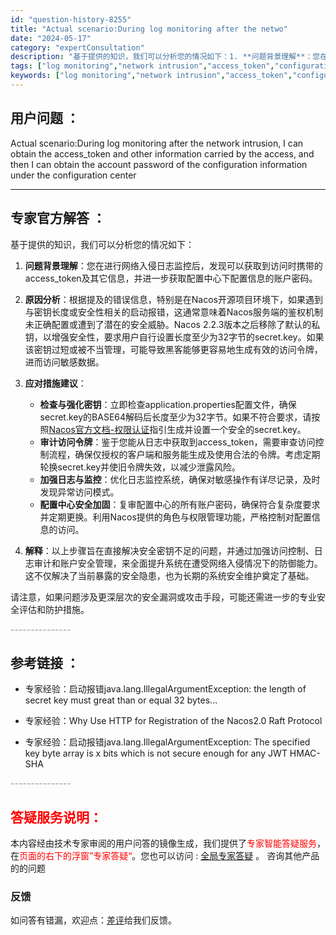 ```yaml
---
id: "question-history-8255"
title: "Actual scenario:During log monitoring after the netwo"
date: "2024-05-17"
category: "expertConsultation"
description: "基于提供的知识，我们可以分析您的情况如下：1. **问题背景理解**：您在进行网络入侵日志监控后，发现可以获取到访问时携带的access_token及其它信息，并进一步获取配置中心下配置信息的账户密码。2. **原因分析**：根据提及的错误信息，特别是在Nacos开源项目环境下，如果遇到与密钥长度或"
tags: ["log monitoring","network intrusion","access_token","configuration center","account password"]
keywords: ["log monitoring","network intrusion","access_token","configuration center","account password"]
---
```


## 用户问题 ： 
 Actual scenario:During log monitoring after the network intrusion, I can obtain the access_token and other information carried by the access, and then I can obtain the account password of the configuration information under the configuration center  

---------------
## 专家官方解答 ：

基于提供的知识，我们可以分析您的情况如下：

1. **问题背景理解**：您在进行网络入侵日志监控后，发现可以获取到访问时携带的access_token及其它信息，并进一步获取配置中心下配置信息的账户密码。

2. **原因分析**：根据提及的错误信息，特别是在Nacos开源项目环境下，如果遇到与密钥长度或安全性相关的启动报错，这通常意味着Nacos服务端的鉴权机制未正确配置或遭到了潜在的安全威胁。Nacos 2.2.3版本之后移除了默认的私钥，以增强安全性，要求用户自行设置长度至少为32字节的secret.key。如果该密钥过短或被不当管理，可能导致黑客能够更容易地生成有效的访问令牌，进而访问敏感数据。

3. **应对措施建议**：
   - **检查与强化密钥**：立即检查application.properties配置文件，确保secret.key的BASE64解码后长度至少为32字节。如果不符合要求，请按照[Nacos官方文档-权限认证](https://nacos.io/docs/latest/guide/user/auth/)指引生成并设置一个安全的secret.key。
   - **审计访问令牌**：鉴于您能从日志中获取到access_token，需要审查访问控制流程，确保仅授权的客户端和服务能生成及使用合法的令牌。考虑定期轮换secret.key并使旧令牌失效，以减少泄露风险。
   - **加强日志与监控**：优化日志监控系统，确保对敏感操作有详尽记录，及时发现异常访问模式。
   - **配置中心安全加固**：复审配置中心的所有账户密码，确保符合复杂度要求并定期更换。利用Nacos提供的角色与权限管理功能，严格控制对配置信息的访问。

4. **解释**：以上步骤旨在直接解决安全密钥不足的问题，并通过加强访问控制、日志审计和账户安全管理，来全面提升系统在遭受网络入侵情况下的防御能力。这不仅解决了当前暴露的安全隐患，也为长期的系统安全维护奠定了基础。

请注意，如果问题涉及更深层次的安全漏洞或攻击手段，可能还需进一步的专业安全评估和防护措施。


<font color="#949494">---------------</font> 


## 参考链接 ：

* 专家经验：启动报错java.lang.IllegalArgumentException: the length of secret key must great than or equal 32 bytes... 
 
 * 专家经验：Why Use HTTP for Registration of the Nacos2.0 Raft Protocol 
 
 * 专家经验：启动报错java.lang.IllegalArgumentException: The specified key byte array is x bits which is not secure enough for any JWT HMAC-SHA 


 <font color="#949494">---------------</font> 
 


## <font color="#FF0000">答疑服务说明：</font> 

本内容经由技术专家审阅的用户问答的镜像生成，我们提供了<font color="#FF0000">专家智能答疑服务</font>，在<font color="#FF0000">页面的右下的浮窗”专家答疑“</font>。您也可以访问 : [全局专家答疑](https://answer.opensource.alibaba.com/docs/intro) 。 咨询其他产品的的问题

### 反馈
如问答有错漏，欢迎点：[差评](https://ai.nacos.io/user/feedbackByEnhancerGradePOJOID?enhancerGradePOJOId=13605)给我们反馈。
